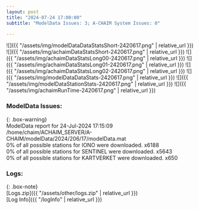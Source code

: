 ```yaml
---
layout: post
title: "2024-07-24 17:00:00"
subtitle: "ModelData Issues: 3; A-CHAIM System Issues: 0"

---
```


![]({{ "/assets/img/modelDataDataStatsShort-2420617.png" | relative_url }})
![]({{ "/assets/img/achaimDataStatsShort-2420617.png" | relative_url }})
![]({{ "/assets/img/achaimDataStatsLong00-2420617.png" | relative_url }})
![]({{ "/assets/img/achaimDataStatsLong01-2420617.png" | relative_url }})
![]({{ "/assets/img/achaimDataStatsLong02-2420617.png" | relative_url }})
![]({{ "/assets/img/modelDataDataStats-2420617.png" | relative_url }})
![]({{ "/assets/img/modelDataStationStats-2420617.png" | relative_url }})
![]({{ "/assets/img/achaimRunTime-2420617.png" | relative_url }})


### ModelData Issues:  
  
{: .box-warning}  
 ModelData report for 24-Jul-2024 17:15:09   
 /home/chaim/ACHAIM_SERVER/A-CHAIM/modelData/2024/206/17/modelData.mat   
 0% of all possible stations for IONO were downloaded. x6188   
 0% of all possible stations for SENTINEL were downloaded. x5643   
 0% of all possible stations for KARTVERKET were downloaded. x650   
  


### Logs:  
  
{: .box-note}  
[Logs.zip]({{ "/assets/other/logs.zip" | relative_url }})  
[Log Info]({{ "/logInfo" | relative_url }})  
